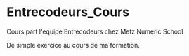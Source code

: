 # Entrecodeurs_Cours
Cours part l'equipe Entrecodeurs chez Metz Numeric School

De simple exercice au cours de ma formation.
